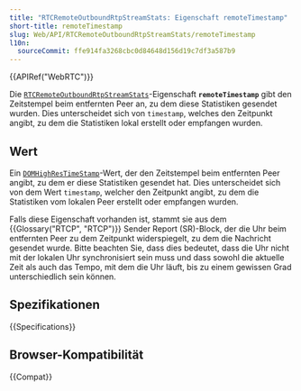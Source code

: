 ```yaml
---
title: "RTCRemoteOutboundRtpStreamStats: Eigenschaft remoteTimestamp"
short-title: remoteTimestamp
slug: Web/API/RTCRemoteOutboundRtpStreamStats/remoteTimestamp
l10n:
  sourceCommit: ffe914fa3268cbc0d84648d156d19c7df3a587b9
---
```


{{APIRef("WebRTC")}}

Die [`RTCRemoteOutboundRtpStreamStats`](/de/docs/Web/API/RTCRemoteOutboundRtpStreamStats)-Eigenschaft **`remoteTimestamp`** gibt den Zeitstempel beim entfernten Peer an, zu dem diese Statistiken gesendet wurden.
Dies unterscheidet sich von `timestamp`, welches den Zeitpunkt angibt, zu dem die Statistiken lokal erstellt oder empfangen wurden.

## Wert

Ein [`DOMHighResTimeStamp`](/de/docs/Web/API/DOMHighResTimeStamp)-Wert, der den Zeitstempel beim entfernten Peer angibt, zu dem er diese Statistiken gesendet hat.
Dies unterscheidet sich von dem Wert `timestamp`, welcher den Zeitpunkt angibt, zu dem die Statistiken vom lokalen Peer erstellt oder empfangen wurden.

Falls diese Eigenschaft vorhanden ist, stammt sie aus dem {{Glossary("RTCP", "RTCP")}} Sender Report (SR)-Block, der die Uhr beim entfernten Peer zu dem Zeitpunkt widerspiegelt, zu dem die Nachricht gesendet wurde.
Bitte beachten Sie, dass dies bedeutet, dass die Uhr nicht mit der lokalen Uhr synchronisiert sein muss und dass sowohl die aktuelle Zeit als auch das Tempo, mit dem die Uhr läuft, bis zu einem gewissen Grad unterschiedlich sein können.

## Spezifikationen

{{Specifications}}

## Browser-Kompatibilität

{{Compat}}

